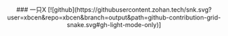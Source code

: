 <div align="center">
  ### 一只X
  [![github](https://githubusercontent.zohan.tech/snk.svg?user=xbcen&repo=xbcen&branch=output&path=github-contribution-grid-snake.svg#gh-light-mode-only)]
</div>
